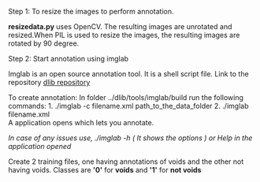 Step 1: To resize the images to perform annotation.

**resizedata.py** uses OpenCV. The resulting images are unrotated and resized.When PIL is used to resize the images, the resulting images are rotated by 90 degree. 

Step 2: Start annotation using imglab

Imglab is an open source annotation tool. 
It is a shell script file. Link to the repository [dlib repository](https://github.com/davisking/dlib)

To create annotation:
  In folder ../dlib/tools/imglab/build run the following commands:
    1. ./imglab -c filename.xml path_to_the_data_folder
    2. ./imglab filename.xml  
          A application opens which lets you annotate.
         
*In case of any issues use, ./imglab -h ( It shows the options ) or Help in the application opened*
    
Create 2 training files, one having annotations of voids and the other not having voids.
Classes are **'0'** for **voids** and **'1'** for **not voids**

